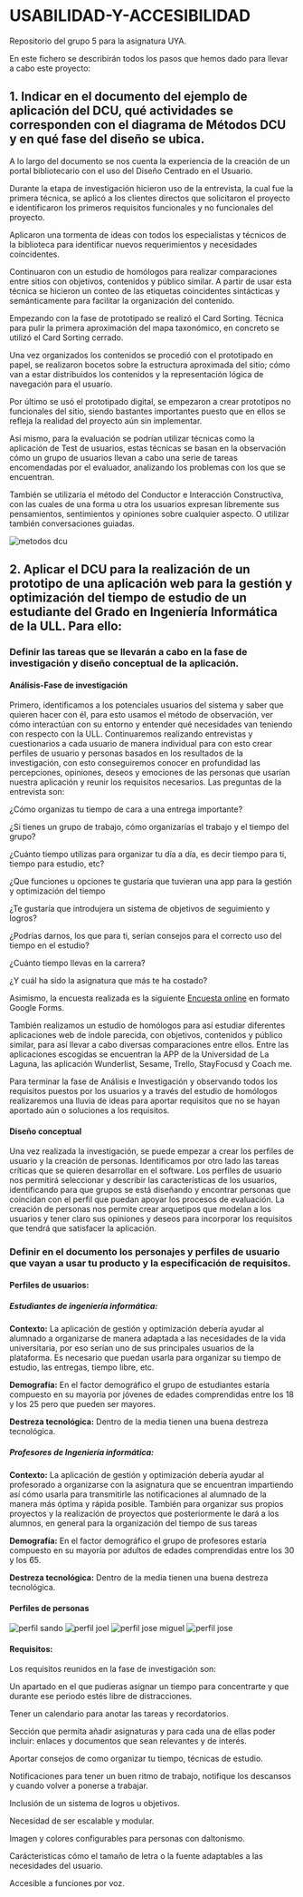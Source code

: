 # USABILIDAD-Y-ACCESIBILIDAD
Repositorio del grupo 5 para la asignatura UYA.

En este fichero se describirán todos los pasos que hemos dado para llevar a cabo este proyecto:

## **1. Indicar en el documento del ejemplo de aplicación del DCU, qué actividades se corresponden con el diagrama de Métodos DCU y en qué fase del diseño se ubica.** 

A lo largo del documento se nos cuenta la experiencia de la creación de un portal bibliotecario con el uso del Diseño Centrado en el Usuario.

Durante la etapa de investigación hicieron uso de la entrevista, la cual fue la primera técnica, se aplicó a los clientes directos que solicitaron el proyecto e identificaron los primeros requisitos funcionales y no funcionales del proyecto.

Aplicaron una tormenta de ideas con todos los especialistas y técnicos de la biblioteca para identificar nuevos requerimientos y necesidades coincidentes.

Continuaron con un estudio de homólogos para realizar comparaciones entre sitios con objetivos, contenidos y público similar. A partir de usar esta técnica se hicieron un conteo de las etiquetas coincidentes sintácticas y semánticamente para facilitar la organización del contenido.

Empezando con la fase de prototipado se realizó el Card Sorting. Técnica para pulir la primera aproximación del mapa taxonómico, en concreto se utilizó el Card Sorting cerrado.

Una vez organizados los contenidos se procedió con el prototipado en papel, se realizaron bocetos sobre la estructura aproximada del sitio; cómo van a estar distribuidos los contenidos y la representación lógica de navegación para el usuario.

Por último se usó el prototipado digital, se empezaron a crear prototipos no funcionales del sitio, siendo bastantes importantes puesto que en ellos se refleja la realidad del proyecto aún sin implementar.

Así mismo, para la evaluación se podrían utilizar técnicas como la aplicación de Test de usuarios, estas técnicas se basan en la observación cómo un grupo de usuarios llevan a cabo una serie de tareas encomendadas por el evaluador, analizando los problemas con los que se encuentran.

También se utilizaría el método del Conductor e Interacción Constructiva, con las cuales de una forma u otra los usuarios expresan libremente sus pensamientos, sentimientos y opiniones sobre cualquier aspecto. O utilizar también conversaciones guiadas.

![metodos dcu](images/metodos-dcu.jpg)

 
## **2. Aplicar el DCU para la realización de un prototipo de una aplicación web para la gestión y optimización del tiempo de estudio de un estudiante del Grado en Ingeniería Informática de la ULL. Para ello:**

### **Definir las tareas que se llevarán a cabo en la fase de investigación y diseño conceptual de la aplicación.**

#### **Análisis-Fase de investigación**

Primero, identificamos a los potenciales usuarios del sistema y saber que quieren hacer con él, para esto usamos el método de observación, ver cómo interactúan con su entorno y entender qué necesidades van teniendo con respecto con la ULL. Continuaremos realizando entrevistas y cuestionarios a cada usuario de manera individual para con esto crear perfiles de usuario y personas basados en los resultados de la investigación, con esto conseguiremos conocer en profundidad las percepciones, opiniones, deseos y emociones de las personas que usarían nuestra aplicación y reunir los requisitos necesarios. Las preguntas de la entrevista son:
 
¿Cómo organizas tu tiempo de cara a una entrega importante?
 
¿Si tienes un grupo de trabajo, cómo organizarías el trabajo y el tiempo del grupo?
 
¿Cuánto tiempo utilizas para organizar tu día a día, es decir tiempo para ti, tiempo para estudio, etc?
 
¿Que funciones u opciones te gustaría que tuvieran una app para la gestión y optimización del tiempo
 
¿Te gustaría que introdujera un sistema de objetivos de seguimiento y logros?
 
¿Podrías darnos, los que para ti, serían consejos para el correcto uso del tiempo en el estudio?
 
¿Cuánto tiempo llevas en la carrera?
 
¿Y cuál ha sido la asignatura que más te ha costado?
 
Asimismo, la encuesta realizada es la siguiente [Encuesta online](https://docs.google.com/forms/d/e/1FAIpQLSdsJ8iu0wr9ZrRjoIXy3oIdXLIGInXgzKxxv8UJ2ORBAWTHpQ/viewform) en formato Google Forms.

También realizamos un estudio de homólogos para así estudiar diferentes aplicaciones web de índole parecida, con objetivos, contenidos y público similar, para así llevar a cabo diversas comparaciones entre ellos. Entre las aplicaciones escogidas se encuentran la APP de la Universidad de La Laguna, las aplicación Wunderlist, Sesame, Trello, StayFocusd y Coach me.

Para terminar la fase de Análisis e Investigación y observando todos los requisitos puestos por los usuarios y a través del estudio de homólogos realizaremos una lluvia de ideas para aportar requisitos que no se hayan aportado aún o  soluciones a los requisitos.
 
#### **Diseño conceptual**

Una vez realizada la investigación, se puede empezar a crear los perfiles de usuario y la creación de personas. Identificamos por otro lado las tareas críticas que se quieren desarrollar en el software. Los perfiles de usuario nos permitirá seleccionar y describir las características de los usuarios, identificando para que grupos se está diseñando y encontrar personas que coincidan con el perfil que puedan apoyar los procesos de evaluación. La creación de personas nos permite crear arquetipos que modelan a los usuarios y tener claro sus opiniones y deseos para incorporar los requisitos que tendrá que satisfacer la aplicación.
 
### **Definir en el documento los personajes y perfiles de usuario que vayan a usar tu producto y la especificación de requisitos.**

#### **Perfiles de usuarios:**
 
##### **Estudiantes de ingeniería informática:**
 
**Contexto:** La aplicación de gestión y optimización debería ayudar al alumnado a organizarse de manera adaptada a las necesidades de la vida universitaria, por eso serían uno de sus principales usuarios de la plataforma. Es necesario que puedan usarla para organizar su tiempo de estudio, las entregas, tiempo libre, etc.
 
**Demografía:**  En el factor demográfico el grupo de estudiantes estaría compuesto en su mayoría por jóvenes de edades comprendidas entre los 18 y los 25 pero que pueden ser mayores.
 
**Destreza tecnológica:** Dentro de la media tienen una buena destreza tecnológica.
 
##### **Profesores de Ingeniería informática:**
 
**Contexto:** La aplicación de gestión y optimización debería ayudar al profesorado a organizarse con la asignatura que se encuentran impartiendo así cómo usarla para transmitirle las notificaciones al alumnado de la manera más óptima  y rápida posible. También para organizar sus propios proyectos y la realización de proyectos que posteriormente le dará a los alumnos, en general para la organización del tiempo de sus tareas
 
**Demografía:**  En el factor demográfico el grupo de profesores  estaría compuesto en su mayoría por adultos de edades comprendidas entre los 30 y los 65.
 
**Destreza tecnológica:** Dentro de la media tienen una buena destreza tecnológica.

#### **Perfiles de personas**

![perfil sando](images/perfil-sandro.jpg)
![perfil joel](images/perfil-joel.jpg)
![perfil jose miguel](images/perfil-jose-miguel.jpg)
![perfil jose](images/perfil-jose.jpg)

#### **Requisitos:**
Los requisitos reunidos en la fase de investigación son:
 
Un apartado en el que pudieras asignar un tiempo para concentrarte y que durante ese periodo estés libre de distracciones.
 
Tener un calendario para anotar las tareas y recordatorios.
 
Sección que permita añadir asignaturas y para cada una de ellas poder incluir: enlaces y documentos que sean relevantes y de interés.
 
Aportar consejos de como organizar tu tiempo, técnicas de estudio.
 
Notificaciones para tener un buen ritmo de trabajo, notifique los descansos y cuando volver a ponerse a trabajar.
 
Inclusión de un sistema de logros u objetivos.
 
Necesidad de ser escalable y modular.
 
Imagen y colores configurables para personas con daltonismo.
 
Carácteristicas cómo el tamaño de letra o la fuente adaptables a las necesidades del usuario.
 
Accesible a funciones por voz.
